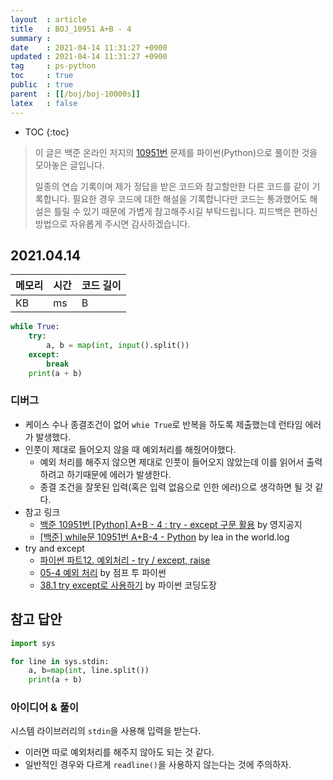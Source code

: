```yaml
---
layout  : article
title   : BOJ_10951 A+B - 4
summary : 
date    : 2021-04-14 11:31:27 +0900
updated : 2021-04-14 11:31:27 +0900
tag     : ps-python
toc     : true
public  : true
parent  : [[/boj/boj-10000s]]
latex   : false
---
```

* TOC
{:toc}

> 이 글은 백준 온라인 저지의 [10951번](https://www.acmicpc.net/problem/10951) 문제를 파이썬(Python)으로 풀이한 것을 모아놓은 글입니다.
>
> 일종의 연습 기록이며 제가 정답을 받은 코드와 참고할만한 다른 코드를 같이 기록합니다. 필요한 경우 코드에 대한 해설을 기록합니다만 코드는 통과했어도 해설은 틀릴 수 있기 때문에 가볍게 참고해주시길 부탁드립니다. 피드백은 편하신 방법으로 자유롭게 주시면 감사하겠습니다.

## 2021.04.14

| 메모리    | 시간  | 코드 길이 |
| --------- | ----- | --------- |
|  KB       |  ms   |  B        |

```python
while True:
    try:
        a, b = map(int, input().split())
    except:
        break
    print(a + b)
```

### 디버그

* 케이스 수나 종결조건이 없어 `whie True`로 반복을 하도록 제출했는데 런타임 에러가 발생했다.
* 인풋이 제대로 들어오지 않을 때 예외처리를 해줬어야했다.
    * 예외 처리를 해주지 않으면 제대로 인풋이 들어오지 않았는데 이를 읽어서 출력하려고 하기때문에 에러가 발생한다.
    * 종결 조건을 잘못된 입력(혹은 입력 없음으로 인한 에러)으로 생각하면 될 것 같다.
* 참고 링크
    * [백준 10951번 [Python] A+B - 4 : try - except 구문 활용](https://ooyoung.tistory.com/45) by 영지공지
    * [[백준] while문 10951번 A+B-4 - Python](https://velog.io/@jsw8050/백준-while문-10951번-AB-4-Python) by lea in the world.log
* try and except
    * [파이썬 파트12. 예외처리 - try / except, raise](https://wayhome25.github.io/python/2017/02/26/py-12-exception/)
    * [05-4 예외 처리](https://wikidocs.net/30) by 점프 투 파이썬
    * [38.1 try except로 사용하기](https://dojang.io/mod/page/view.php?id=2398) by 파이썬 코딩도장

## 참고 답안

```python
import sys

for line in sys.stdin:
    a, b=map(int, line.split())
    print(a + b)
```

### 아이디어 & 풀이

시스템 라이브러리의 `stdin`을 사용해 입력을 받는다.

* 이러면 따로 예외처리를 해주지 않아도 되는 것 같다.
* 일반적인 경우와 다르게 `readline()`을 사용하지 않는다는 것에 주의하자.
